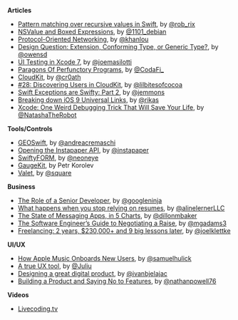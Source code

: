 **Articles**

* [Pattern matching over recursive values in Swift](http://antitypical.com/swift/2015/07/01/pattern-matching-over-recursive-values-in-swift/), by [@rob_rix](https://twitter.com/rob_rix)
* [NSValue and Boxed Expressions](https://alexdenisov.github.io/blog/nsvalue-and-boxed-expressions/), by [@1101_debian](https://twitter.com/1101_debian)
* [Protocol-Oriented Networking](http://khanlou.com/2015/06/protocol-oriented-networking/), by [@khanlou](https://twitter.com/khanlou)
* [Design Question: Extension, Conforming Type, or Generic Type?](http://owensd.io/2015/06/25/design-question-extension.html), by [@owensd](https://twitter.com/owensd)
* [UI Testing in Xcode 7](http://masilotti.com/ui-testing-xcode-7/), by [@joemasilotti](http://twitter.com/joemasilotti)
* [Paragons Of Perfunctory Programs](http://xn--wxak1a.com/blog/Monadic-Computering.html), by [@CodaFi_](https://twitter.com/CodaFi_)
* [Cloud​Kit](http://nshipster.com/cloudkit/), by [@cr0ath](https://twitter.com/cr0ath)
* [\#28: Discovering Users in CloudKit](http://littlebitesofcocoa.tumblr.com/post/122952445533/28-discovering-users-in-cloudkit), by [@lilbitesofcocoa](https://twitter.com/lilbitesofcocoa)
* [Swift Exceptions are Swifty: Part 2](http://www.figure.ink/blog/2015/6/29/swift-exceptions-are-swifty-part-2), by [@jemmons](https://twitter.com/jemmons)
* [Breaking down iOS 9 Universal Links](http://blog.hokolinks.stfi.re/how-to-implement-apple-universal-links-on-ios-9), by [@rikas](https://twitter.com/rikas)
* [Xcode: One Weird Debugging Trick That Will Save Your Life](http://natashatherobot.com/xcode-debugging-trick/), by [@NatashaTheRobot](https://twitter.com/NatashaTheRobot)

**Tools/Controls**

* [GEOSwift](https://github.com/andreacremaschi/GEOSwift), by [@andreacremaschi](https://twitter.com/andreacremaschi)
* [Opening the Instapaper API](http://blog.instapaper.com/post/121774203371), by [@instapaper](https://twitter.com/instapaper)
* [SwiftyFORM](https://github.com/neoneye/SwiftyFORM), by [@neoneye](https://twitter.com/neoneye)
* [GaugeKit](https://github.com/skywinder/GaugeKit), by Petr Korolev
* [Valet](https://github.com/square/Valet), by [@square](https://twitter.com/square)

**Business**

* [The Role of a Senior Developer](http://mattbriggs.net/blog/2015/06/01/the-role-of-a-senior-developer/), by [@googleninja](https://twitter.com/googleninja)
* [What happens when you stop relying on resumes](http://blog.alinelerner.com/what-happens-when-you-stop-relying-on-resumes/), by [@alinelernerLLC](https://twitter.com/alinelernerLLC)
* [The State of Messaging Apps, in 5 Charts](http://contently.com/strategist/2015/06/30/the-state-of-messaging-apps-in-5-charts/), by [@dillonmbaker](https://twitter.com/dillonmbaker)
* [The Software Engineer’s Guide to Negotiating a Raise](http://www.mgadams.com/2015/06/30/the-software-engineers-guide-to-negotiating-a-raise/), by [@mgadams3](https://twitter.com/mgadams3)
* [Freelancing: 2 years, $230,000+ and 9 big lessons later](http://joelklettke.com/freelancing-2-years-230000-and-9-big-lessons-later/), by [@joelklettke](https://twitter.com/joelklettke)

**UI/UX**

* [How Apple Music Onboards New Users](http://www.useronboard.com/how-applemusic-onboards-new-users/), by [@samuelhulick](https://twitter.com/samuelhulick)
* [A true UX tool](https://medium.com/@JuliusHuijnk/a-true-ux-tool-9e892b0dc1a5), by [@Juliu](https://twitter.com/Juliu)
* [Designing a great digital product](http://five.agency/designing-great-digital-product/), by [@ivanbjelajac](https://twitter.com/ivanbjelajac)
* [Building a Product and Saying No to Features](http://nathanpowell.me/blog/saying-no-to-features/#.VZUkbe1Vj88), by [@nathanpowell76](https://twitter.com/nathanpowell76)


**Videos**

* [Livecoding.tv](https://www.livecoding.tv/)
